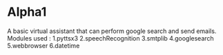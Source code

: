 # Alpha1
A basic virtual assistant that can perform google search and send emails.
Modules used : 1.pyttsx3 
                 2.speechRecognition 
                 3.smtplib
                 4.googlesearch
                 5.webbrowser
                 6.datetime
